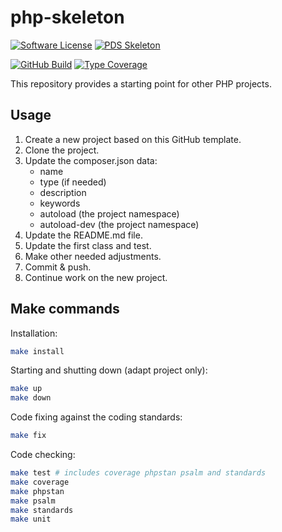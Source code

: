 # php-skeleton

[![Software License](https://img.shields.io/badge/license-MIT-green.svg)](LICENSE)
[![PDS Skeleton](https://img.shields.io/badge/pds-skeleton-blue.svg?style=flat-square)](https://github.com/php-pds/skeleton)

[![GitHub Build](https://github.com/milan-miscevic/php-skeleton/workflows/Build/badge.svg?branch=master)](https://github.com/milan-miscevic/php-skeleton/actions)
[![Type Coverage](https://shepherd.dev/github/milan-miscevic/php-skeleton/coverage.svg)](https://shepherd.dev/github/milan-miscevic/php-skeleton)

This repository provides a starting point for other PHP projects.

## Usage

1. Create a new project based on this GitHub template.
1. Clone the project.
1. Update the composer.json data:
    * name
    * type (if needed)
    * description
    * keywords
    * autoload (the project namespace)
    * autoload-dev (the project namespace)
1. Update the README.md file.
1. Update the first class and test.
1. Make other needed adjustments.
1. Commit & push.
1. Continue work on the new project.

## Make commands

Installation:

```bash
make install
```

Starting and shutting down (adapt project only):

```bash
make up
make down
```

Code fixing against the coding standards:

```bash
make fix
```

Code checking:

```bash
make test # includes coverage phpstan psalm and standards
make coverage
make phpstan
make psalm
make standards
make unit
```

